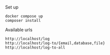 Set up
````
docker compose up
composer install
````
Available urls
````
http://localhost/log
http://localhost/log-to/{email,database,file}
http://localhost/log-to-all
````
